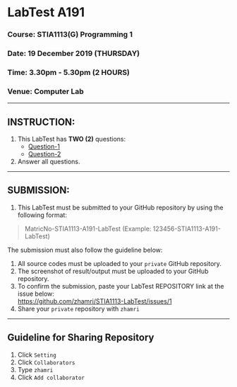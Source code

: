 # LabTest A191

### Course: STIA1113(G) Programming 1 
### Date: 19 December 2019 (THURSDAY)
### Time: 3.30pm - 5.30pm (2 HOURS)
### Venue: Computer Lab

---
## INSTRUCTION:

1. This LabTest has __TWO (2)__ questions:   
   * [Question-1](https://github.com/zhamri/STIA1113-LabTest/blob/master/Question-1.md)
   * [Question-2](https://github.com/zhamri/STIA1113-LabTest/blob/master/Question-2.md)
2. Answer all questions.

---
## SUBMISSION:

1. This LabTest must be submitted to your GitHub repository by using the following format:     
>MatricNo-STIA1113-A191-LabTest (Example: 123456-STIA1113-A191-LabTest)
      
The submission must also follow the guideline below:

1. All source codes must be uploaded to your `private` GitHub repository.
1. The screenshot of result/output must be uploaded to your GitHub repository.
1. To confirm the submission, paste your LabTest REPOSITORY link at the issue below:       
   https://github.com/zhamri/STIA1113-LabTest/issues/1
1. Share your `private` repository with `zhamri`

---
## Guideline for Sharing Repository

1. Click `Setting`
1. Click `Collaborators`
1. Type `zhamri`
1. Click `Add collaborator`
